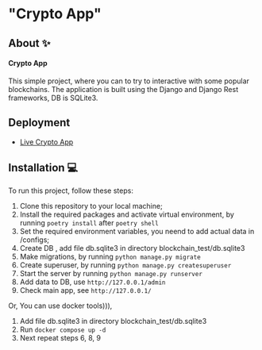 # "Crypto App"

## About ✨

#### Crypto App 
This simple project, where you can to try to interactive with some popular blockchains. The application is built using the Django and Django Rest frameworks, DB is SQLite3. 

## Deployment
- [Live Crypto App](http://18.193.248.158)

## Installation 💻
To run this project, follow these steps:

1. Clone this repository to your local machine;
2. Install the required packages and activate virtual environment,  by running ```poetry install``` after ```poetry shell```
3. Set the required environment variables, you neend to add actual data in /configs;
4. Create DB , add file db.sqlite3 in directory blockchain_test/db.sqlite3
5. Make migrations, by running ```python manage.py migrate```
6. Create superuser, by running ```python manage.py createsuperuser```
7. Start the server by running ```python manage.py runserver```
8. Add data to DB, use ```http://127.0.0.1/admin```
9. Check main app, see ```http://127.0.0.1/```

Or,
You can use docker tools))),
1. Add file db.sqlite3 in directory blockchain_test/db.sqlite3
2. Run ```docker compose up -d```
3. Next repeat steps 6, 8, 9
